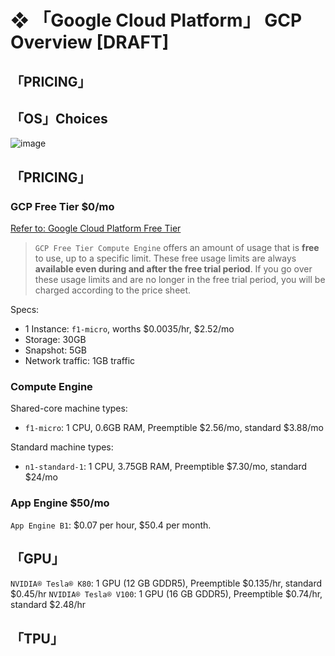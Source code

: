 # ❖ 「Google Cloud Platform」 GCP Overview [DRAFT]

## 「PRICING」

## 「OS」Choices
![image](https://user-images.githubusercontent.com/14041622/46945760-4bd2f600-d0a8-11e8-94fc-04e57f9b60f6.png)

## 「PRICING」

### GCP Free Tier $0/mo

[Refer to: Google Cloud Platform Free Tier](https://cloud.google.com/free/)

> `GCP Free Tier Compute Engine` offers an amount of usage that is **free** to use, up to a specific limit. These free usage limits are always **available even during and after the free trial period**. If you go over these usage limits and are no longer in the free trial period, you will be charged according to the price sheet.

Specs:
- 1 Instance: `f1-micro`, worths $0.0035/hr, $2.52/mo
- Storage: 30GB
- Snapshot: 5GB
- Network traffic: 1GB traffic

### Compute Engine

Shared-core machine types:
- `f1-micro`: 1 CPU, 0.6GB RAM, Preemptible $2.56/mo, standard $3.88/mo


Standard machine types:
- `n1-standard-1`: 1 CPU, 3.75GB RAM, Preemptible $7.30/mo, standard $24/mo

### App Engine $50/mo
`App Engine B1`: $0.07 per hour, $50.4 per month.


## 「GPU」

`NVIDIA® Tesla® K80`: 1 GPU (12 GB GDDR5), Preemptible $0.135/hr, standard $0.45/hr
`NVIDIA® Tesla® V100`: 1 GPU (16 GB GDDR5), Preemptible $0.74/hr, standard $2.48/hr

## 「TPU」
